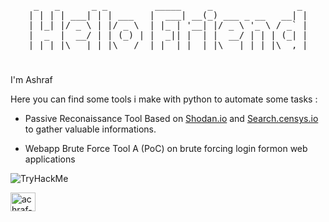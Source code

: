 <pre align="center">
 _   _      _ _         _____     _                _ 
| | | | ___| | | ___   |  ___| __(_) ___ _ __   __| |
| |_| |/ _ \ | |/ _ \  | |_ | '__| |/ _ \ '_ \ / _` |
|  _  |  __/ | | (_) | |  _|| |  | |  __/ | | | (_| |
|_| |_|\___|_|_|\___/  |_|  |_|  |_|\___|_| |_|\__,_|
</pre>

<h1></h1>

<p align="left">I'm Ashraf</p>
<p> Here you can find some tools i make with python to automate some tasks :
<ul>
 <li> Passive Reconaissance Tool Based on <a href="Shodan.io">Shodan.io</a> and <a href="search.censys.io">Search.censys.io</a> to gather valuable informations.</p></li>
 <li> Webapp Brute Force Tool A (PoC) on brute forcing login formon web applications</p></li>
</ul>
</p>

<img align="center" src="https://tryhackme-badges.s3.amazonaws.com/Marbati.png" alt="TryHackMe">




<a href="https://linkedin.com/in/achraf-marbati" rel="nofollow"><img align="center" src="https://raw.githubusercontent.com/rahuldkjain/github-profile-readme-generator/master/src/images/icons/Social/linked-in-alt.svg" alt="achraf-marbati" height="30" width="40" style="max-width: 100%;"></a>


